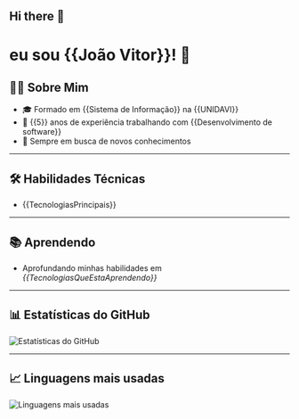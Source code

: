 ## Hi there 👋

# eu sou {{João Vitor}}! 👋

## 🧑‍💻 Sobre Mim

- 🎓 Formado em {{Sistema de Informação}} na {{UNIDAVI}}
- 💼 {{5}} anos de experiência trabalhando com {{Desenvolvimento de software}}
- 🌱 Sempre em busca de novos conhecimentos

---

## 🛠️ Habilidades Técnicas

- {{TecnologiasPrincipais}}

---

## 📚 Aprendendo

- Aprofundando minhas habilidades em _{{TecnologiasQueEstaAprendendo}}_

---

## 📊 Estatísticas do GitHub

![Estatísticas do GitHub](https://github-readme-stats.vercel.app/api?username=JoaoVitorGirardii&show_icons=true&theme=github_dark&locale=pt-br)

---

## 📈 Linguagens mais usadas

![Linguagens mais usadas](https://github-readme-stats.vercel.app/api/top-langs/?username=JoaoVitorGirardii&layout=compact&theme=github_dark&locale=pt-br)

